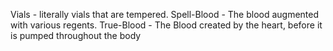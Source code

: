 Vials - literally vials that are tempered.
Spell-Blood - The blood augmented with various regents.
True-Blood - The Blood created by the heart, before it is pumped throughout the body